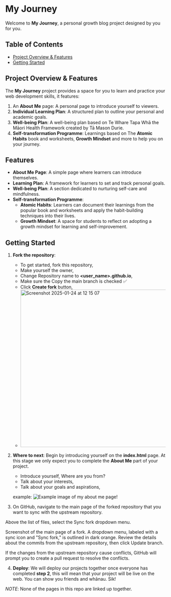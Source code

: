 # My Journey

Welcome to **My Journey**, a personal growth blog project designed by you for you.

## Table of Contents

- [Project Overview & Features](#project-overview--Features)
- [Getting Started](#getting-started)
<!-- - [Folder Structure](#folder-structure) -->
<!-- - [Features](#features) -->
<!-- - [Contributing](#contributing) -->
<!-- - [License](#license) -->

## Project Overview & Features

The **My Journey** project provides a space for you to learn and practice your web development skills, it features:

1. An **About Me** page: A personal page to introduce yourself to viewers.
2. **Individual Learning Plan**: A structured plan to outline your personal and academic goals.
3. **Well-being Plan**: A well-being plan based on Te Whare Tapa Whā the Māori Health Framework created by Tā Mason Durie.
4. **Self-transformation Programme**: Learnings based on The **Atomic Habits** book and worksheets, **Growth Mindset** and more to help you on your journey.

## Features

- **About Me Page**: A simple page where learners can introduce themselves.
- **Learning Plan**: A framework for learners to set and track personal goals.
- **Well-being Plan**: A section dedicated to nurturing self-care and mindfulness.
- **Self-transformation Programme**:
  - **Atomic Habits**: Learners can document their learnings from the popular book and worksheets and apply the habit-building techniques into their lives.
  - **Growth Mindset**: A space for students to reflect on adopting a growth mindset for learning and self-improvement.

## Getting Started

1. **Fork the repository**:
   - To get started, fork this repository,
   - Make yourself the owner,
   - Change Repository name to **<user_name>.github.io**,
   - Make sure the Copy the main branch is checked ✅
   - Click **Create fork** button,
   - <img width="493" alt="Screenshot 2025-01-24 at 12 15 07" src="https://github.com/user-attachments/assets/bcc4b04e-cb8d-44d7-b360-af485584e80e" />

2. **Where to next**:
   Begin by introducing yourself on the **index.html** page. At this stage we only expect you to complete the **About Me** part of your project.
   - Introduce yourself, Where are you from?
   - Talk about your interests,
   - Talk about your goals and aspirations,

   example:
   ![Example image of my about me page!](./public/Example.png)

3. On GitHub, navigate to the main page of the forked repository that you want to sync with the upstream repository.

Above the list of files, select the Sync fork dropdown menu.

Screenshot of the main page of a fork. A dropdown menu, labeled with a sync icon and "Sync fork," is outlined in dark orange.
Review the details about the commits from the upstream repository, then click Update branch.

If the changes from the upstream repository cause conflicts, GitHub will prompt you to create a pull request to resolve the conflicts.

4. **Deploy**:
  We will deploy our projects together once everyone has completed **step 2**, this will mean that your project will be live on the web. You can show you friends and whānau. Sik!

 *NOTE*: None of the pages in this repo are linked up together.
